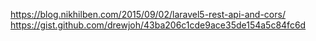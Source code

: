 https://blog.nikhilben.com/2015/09/02/laravel5-rest-api-and-cors/
https://gist.github.com/drewjoh/43ba206c1cde9ace35de154a5c84fc6d
